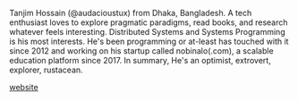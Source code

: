 Tanjim Hossain (@audacioustux) from Dhaka, Bangladesh. A tech enthusiast loves to explore pragmatic paradigms, read books, and research whatever feels interesting. Distributed Systems and Systems Programming is his most interests. He's been programming or at-least has touched with it since 2012 and working on his startup called nobinalo(.com), a scalable education platform since 2017. In summary, He's an optimist, extrovert, explorer, rustacean.

[website](https://audacioustux.com/)
